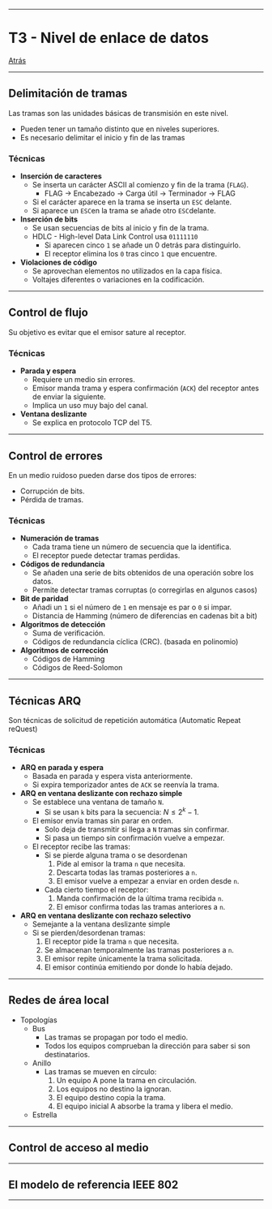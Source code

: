 
---
# T3 - Nivel de enlace de datos

[Atrás](../README.md)

---
## Delimitación de tramas
Las tramas son las unidades básicas de transmisión en este nivel.
- Pueden tener un tamaño distinto que en niveles superiores.
- Es necesario delimitar el inicio y fin de las tramas
### Técnicas
- **Inserción de caracteres**
	- Se inserta un carácter ASCII al comienzo y fin de la trama (`FLAG`).
		- FLAG -> Encabezado -> Carga útil -> Terminador -> FLAG
	- Si el carácter aparece en la trama se inserta un `ESC` delante.
	- Si aparece un `ESC`en la trama se añade otro `ESC`delante.
- **Inserción de bits** 
	- Se usan secuencias de bits al inicio y fin de la trama.
	- HDLC - High-level Data Link Control usa `01111110`
		- Si aparecen cinco `1` se añade un 0 detrás para distinguirlo.
		- El receptor elimina los `0` tras cinco `1` que encuentre.
- **Violaciones de código**
	- Se aprovechan elementos no utilizados en la capa física.
	- Voltajes diferentes o variaciones en la codificación.

---
## Control de flujo
Su objetivo es evitar que el emisor sature al receptor.
### Técnicas
- **Parada y espera**
	- Requiere un medio sin errores.
	- Emisor manda trama y espera confirmación (`ACK`) del receptor antes de enviar la siguiente.
	- Implica un uso muy bajo del canal.
- **Ventana deslizante**
	- Se explica en protocolo TCP del T5.

---
## Control de errores
En un medio ruidoso pueden darse dos tipos de errores:
- Corrupción de bits.
- Pérdida de tramas.
### Técnicas
- **Numeración de tramas**
	- Cada trama tiene un número de secuencia que la identifica.
	- El receptor puede detectar tramas perdidas.
- **Códigos de redundancia**
	- Se añaden una serie de bits obtenidos de una operación sobre los datos.
	- Permite detectar tramas corruptas (o corregirlas en algunos casos)
- **Bit de paridad**
	- Añadi un `1` si el número de `1` en mensaje es par o `0` si impar.
	- Distancia de Hamming (número de diferencias en cadenas bit a bit)
- **Algoritmos de detección**
	- Suma de verificación.
	- Códigos de redundancia cíclica (CRC). (basada en polinomio)
- **Algoritmos de corrección**
	- Códigos de Hamming
	- Códigos de Reed-Solomon

---
## Técnicas ARQ
Son técnicas de solicitud de repetición automática (Automatic Repeat reQuest)
### Técnicas
- **ARQ en parada y espera**
	- Basada en parada y espera vista anteriormente.
	- Si expira temporizador antes de `ACK` se reenvía la trama.
- **ARQ en ventana deslizante con rechazo simple**
	- Se establece una ventana de tamaño `N`.
		- Si se usan `k` bits para la secuencia: $N \leq 2^k -1$.
	- El emisor envía tramas sin parar en orden.
		- Solo deja de transmitir si llega a `N` tramas sin confirmar.
		- Si pasa un tiempo sin confirmación vuelve a empezar.
	- El receptor recibe las tramas:
		- Si se pierde alguna trama o se desordenan
			1. Pide al emisor la trama `n` que necesita.
			2. Descarta todas las tramas posteriores a `n`.
			3. El emisor vuelve a empezar a enviar en orden desde `n`.
		- Cada cierto tiempo el receptor:
			1. Manda confirmación de la última trama recibida `n`.
			2. El emisor confirma todas las tramas anteriores a `n`.
- **ARQ en ventana deslizante con rechazo selectivo**
	- Semejante a la ventana deslizante simple
	- Si se pierden/desordenan tramas:
		1. El receptor pide la trama `n` que necesita.
		2. Se almacenan temporalmente las tramas posteriores a `n`.
		3. El emisor repite únicamente la trama solicitada.
		4. El emisor continúa emitiendo por donde lo había dejado.

---
## Redes de área local

- Topologías
	- Bus
		- Las tramas se propagan por todo el medio.
		- Todos los equipos comprueban la dirección para saber si son destinatarios.
	- Anillo
		- Las tramas se mueven en círculo:
			1. Un equipo A pone la trama en circulación.
			2. Los equipos no destino la ignoran.
			3. El equipo destino copia la trama.
			4. El equipo inicial A absorbe la trama y libera el medio.
	- Estrella

---
## Control de acceso al medio



---
## El modelo de referencia IEEE 802



---